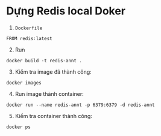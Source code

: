 # Dựng Redis local Doker

1. `Dockerfile`

```
FROM redis:latest
```

2. Run

```
docker build -t redis-annt .
```

3. Kiểm tra image đã thành công:

```
docker images
```

4. Run image thành container:

```
docker run --name redis-annt -p 6379:6379 -d redis-annt
```

5. Kiểm tra container thành công:

```
docker ps
```
